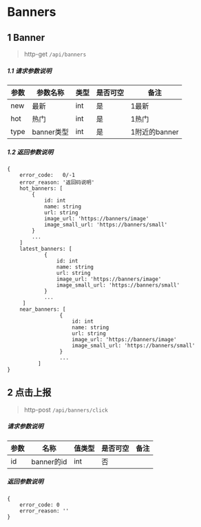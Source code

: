 # Banners

## 1 Banner

> http-get ```/api/banners```

##### 1.1 请求参数说明

|参数|参数名称|类型|是否可空|备注
|---|---|---|---|---
|new|最新|int|是|1最新|
|hot|热门|int|是|1热门|
|type|banner类型|int|是|1附近的banner|

##### 1.2 返回参数说明
```
{
    error_code:   0/-1  
    error_reason: '返回码说明'    
    hot_banners: [
        {
            id: int 
            name: string 
            url: string
            image_url: 'https://banners/image'
            image_small_url: 'https://banners/small'
        }
        ...
    ]
    latest_banners: [
            {
                id: int 
                name: string 
                url: string
                image_url: 'https://banners/image'
                image_small_url: 'https://banners/small'
            }
            ...
     ]
    near_banners: [
                 {
                     id: int 
                     name: string 
                     url: string
                     image_url: 'https://banners/image'
                     image_small_url: 'https://banners/small'
                 }
                 ...
          ]
}
```

## 2 点击上报

> http-post ```/api/banners/click```

##### 请求参数说明
|参数|名称|值类型|是否可空|备注|
|---|---|---|---|---|
|id|banner的id|int|否|||

##### 返回参数说明
````
{ 
    error_code: 0
    error_reason: ''
} 
````